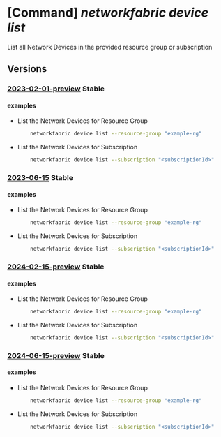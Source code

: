 # [Command] _networkfabric device list_

List all Network Devices in the provided resource group or subscription

## Versions

### [2023-02-01-preview](/Resources/mgmt-plane/L3N1YnNjcmlwdGlvbnMve30vcHJvdmlkZXJzL21pY3Jvc29mdC5tYW5hZ2VkbmV0d29ya2ZhYnJpYy9uZXR3b3JrZGV2aWNlcw==/2023-02-01-preview.xml) **Stable**

<!-- mgmt-plane /subscriptions/{}/providers/microsoft.managednetworkfabric/networkdevices 2023-02-01-preview -->
<!-- mgmt-plane /subscriptions/{}/resourcegroups/{}/providers/microsoft.managednetworkfabric/networkdevices 2023-02-01-preview -->

#### examples

- List the Network Devices for Resource Group
    ```bash
        networkfabric device list --resource-group "example-rg"
    ```

- List the Network Devices for Subscription
    ```bash
        networkfabric device list --subscription "<subscriptionId>"
    ```

### [2023-06-15](/Resources/mgmt-plane/L3N1YnNjcmlwdGlvbnMve30vcHJvdmlkZXJzL21pY3Jvc29mdC5tYW5hZ2VkbmV0d29ya2ZhYnJpYy9uZXR3b3JrZGV2aWNlcw==/2023-06-15.xml) **Stable**

<!-- mgmt-plane /subscriptions/{}/providers/microsoft.managednetworkfabric/networkdevices 2023-06-15 -->
<!-- mgmt-plane /subscriptions/{}/resourcegroups/{}/providers/microsoft.managednetworkfabric/networkdevices 2023-06-15 -->

#### examples

- List the Network Devices for Resource Group
    ```bash
        networkfabric device list --resource-group "example-rg"
    ```

- List the Network Devices for Subscription
    ```bash
        networkfabric device list --subscription "<subscriptionId>"
    ```

### [2024-02-15-preview](/Resources/mgmt-plane/L3N1YnNjcmlwdGlvbnMve30vcHJvdmlkZXJzL21pY3Jvc29mdC5tYW5hZ2VkbmV0d29ya2ZhYnJpYy9uZXR3b3JrZGV2aWNlcw==/2024-02-15-preview.xml) **Stable**

<!-- mgmt-plane /subscriptions/{}/providers/microsoft.managednetworkfabric/networkdevices 2024-02-15-preview -->
<!-- mgmt-plane /subscriptions/{}/resourcegroups/{}/providers/microsoft.managednetworkfabric/networkdevices 2024-02-15-preview -->

#### examples

- List the Network Devices for Resource Group
    ```bash
        networkfabric device list --resource-group "example-rg"
    ```

- List the Network Devices for Subscription
    ```bash
        networkfabric device list --subscription "<subscriptionId>"
    ```

### [2024-06-15-preview](/Resources/mgmt-plane/L3N1YnNjcmlwdGlvbnMve30vcHJvdmlkZXJzL21pY3Jvc29mdC5tYW5hZ2VkbmV0d29ya2ZhYnJpYy9uZXR3b3JrZGV2aWNlcw==/2024-06-15-preview.xml) **Stable**

<!-- mgmt-plane /subscriptions/{}/providers/microsoft.managednetworkfabric/networkdevices 2024-06-15-preview -->
<!-- mgmt-plane /subscriptions/{}/resourcegroups/{}/providers/microsoft.managednetworkfabric/networkdevices 2024-06-15-preview -->

#### examples

- List the Network Devices for Resource Group
    ```bash
        networkfabric device list --resource-group "example-rg"
    ```

- List the Network Devices for Subscription
    ```bash
        networkfabric device list --subscription "<subscriptionId>"
    ```

